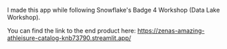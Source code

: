 I made this app while following Snowflake's Badge 4 Workshop (Data Lake Workshop).

You can find the link to the end product here: https://zenas-amazing-athleisure-catalog-knb73790.streamlit.app/
